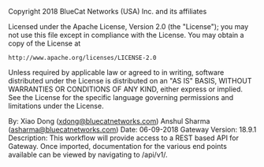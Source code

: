 Copyright 2018 BlueCat Networks (USA) Inc. and its affiliates

Licensed under the Apache License, Version 2.0 (the "License");
you may not use this file except in compliance with the License.
You may obtain a copy of the License at

    http://www.apache.org/licenses/LICENSE-2.0

Unless required by applicable law or agreed to in writing, software
distributed under the License is distributed on an "AS IS" BASIS,
WITHOUT WARRANTIES OR CONDITIONS OF ANY KIND, either express or implied.
See the License for the specific language governing permissions and
limitations under the License.

By: Xiao Dong (xdong@bluecatnetworks.com)
    Anshul Sharma (asharma@bluecatnetworks.com)
Date: 06-09-2018
Gateway Version: 18.9.1
Description: This workflow will provide access to a REST based API for Gateway.
             Once imported, documentation for the various end points available can
             be viewed by navigating to /api/v1/. 

